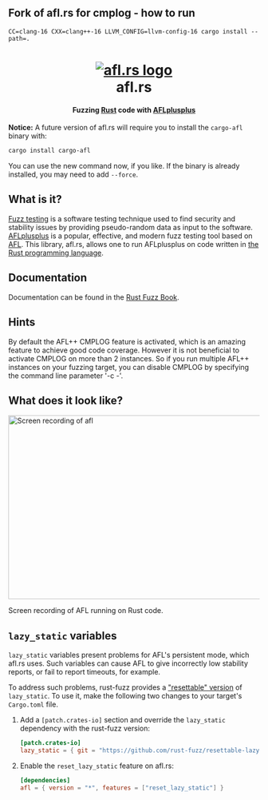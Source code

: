 ## Fork of afl.rs for cmplog - how to run
`CC=clang-16 CXX=clang++-16 LLVM_CONFIG=llvm-config-16 cargo install --path=.`


<h1 align="center">
  <a href="https://github.com/frewsxcv/afl.rs/issues/66"><img src="etc/logo.gif" alt="afl.rs logo"></a>
  <br>
  afl.rs
</h1>

<h4 align="center">Fuzzing <a href="https://www.rust-lang.org">Rust</a> code with <a href="https://aflplus.plus/">AFLplusplus</a></h4>

**Notice:** A future version of afl.rs will require you to install the `cargo-afl` binary with:

```sh
cargo install cargo-afl
```

You can use the new command now, if you like. If the binary is already installed, you may need to add `--force`.

## What is it?

[Fuzz testing][] is a software testing technique used to find security and stability issues by providing pseudo-random data as input to the software. [AFLplusplus][] is a popular, effective, and modern fuzz testing tool based on [AFL][american-fuzzy-lop]. This library, afl.rs, allows one to run AFLplusplus on code written in [the Rust programming language][rust].

## Documentation

Documentation can be found in the [Rust Fuzz Book](https://rust-fuzz.github.io/book/afl.html).

## Hints

By default the AFL++ CMPLOG feature is activated, which is an amazing feature to achieve good code coverage.
However it is not beneficial to activate CMPLOG on more than 2 instances.
So if you run multiple AFL++ instances on your fuzzing target, you can disable CMPLOG by specifying the command line parameter '-c -'.

## What does it look like?

<img src="etc/screencap.gif" width="563" height="368" alt="Screen recording of afl">

Screen recording of AFL running on Rust code.

[conditional compilation]: https://doc.rust-lang.org/reference.html#conditional-compilation
[Cargo feature]: http://doc.crates.io/manifest.html#the-[features]-section
[example-defer]: https://github.com/frewsxcv/afl.rs/blob/master/examples/deferred-init.rs
[LLVM pass]: https://github.com/frewsxcv/afl.rs/blob/master/plugin/src/afl-llvm-pass.o.cc
[example]: https://github.com/frewsxcv/afl.rs/blob/master/afl/examples/hello.rs
[Cargo]: http://doc.crates.io/
[unresolved issue]: https://github.com/frewsxcv/afl.rs/issues/11
[fuzz testing]: https://en.wikipedia.org/wiki/Fuzz_testing
[rustup]: https://rustup.rs/
[american-fuzzy-lop]: http://lcamtuf.coredump.cx/afl/
[AFLplusplus]: https://aflplus.plus/
[rust]: https://www.rust-lang.org

## `lazy_static` variables

`lazy_static` variables present problems for AFL's persistent mode, which afl.rs uses. Such variables can cause AFL to give incorrectly low stability reports, or fail to report timeouts, for example.

To address such problems, rust-fuzz provides a ["resettable" version](https://github.com/rust-fuzz/resettable-lazy-static.rs) of `lazy_static`. To use it, make the following two changes to your target's `Cargo.toml` file.

1. Add a `[patch.crates-io]` section and override the `lazy_static` dependency with the rust-fuzz version:
    ```toml
    [patch.crates-io]
    lazy_static = { git = "https://github.com/rust-fuzz/resettable-lazy-static.rs" }

    ```
2. Enable the `reset_lazy_static` feature on afl.rs:
    ```toml
    [dependencies]
    afl = { version = "*", features = ["reset_lazy_static"] }
    ```
